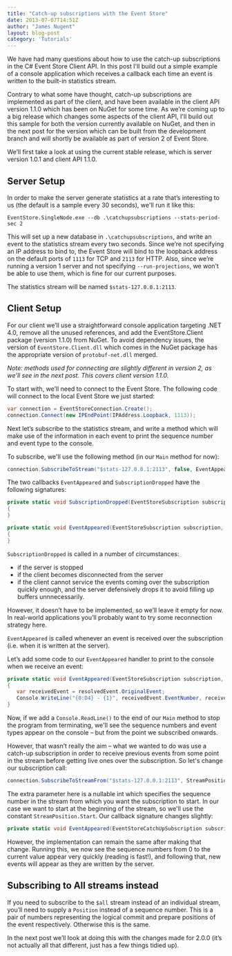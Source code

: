 ```yaml
---
title: "Catch-up subscriptions with the Event Store"
date: 2013-07-07T14:51Z
author: "James Nugent"
layout: blog-post
category: 'Tutorials'
---
```


We have had many questions about how to use the catch-up subscriptions in the C# Event Store Client API. In this post I'll build out a simple example of a console application which receives a callback each time an event is written to the built-in statistics stream.

Contrary to what some have thought, catch-up subscriptions are implemented as part of the client, and have been available in the client API version 1.1.0 which has been on NuGet for some time. As we’re coming up to a big release which changes some aspects of the client API, I'll build out this sample for both the version currently available on NuGet, and then in the next post for the version which can be built from the development branch and will shortly be available as part of version 2 of Event Store.

We’ll first take a look at using the current stable release, which is server version 1.0.1 and client API 1.1.0.

## Server Setup

In order to make the server generate statistics at a rate that’s interesting to us (the default is a sample every 30 seconds), we'll run it like this:

```
EventStore.SingleNode.exe --db .\catchupsubscriptions --stats-period-sec 2
```

This will set up a new database in `.\catchupsubscriptions`, and write an event to the statistics stream every two seconds. Since we’re not specifying an IP address to bind to, the Event Store will bind to the loopback address on the default ports of `1113` for TCP and `2113` for HTTP. Also, since we’re running a version 1 server and not specifying `--run-projections`, we won’t be able to use them, which is fine for our current purposes.

The statistics stream will be named `$stats-127.0.0.1:2113`.

## Client Setup

For our client we’ll use a straightforward console application targeting .NET 4.0, remove all the unused references, and add the EventStore.Client package (version 1.1.0) from NuGet. To avoid dependency issues, the version of `EventStore.Client.dll` which comes in the NuGet package has the appropriate version of `protobuf-net.dll` merged.

*Note: methods used for connecting are slightly different in version 2, as we’ll see in the next post. This covers client version 1.1.0.*

To start with, we’ll need to connect to the Event Store. The following code will connect to the local Event Store we just started:

```csharp
var connection = EventStoreConnection.Create();
connection.Connect(new IPEndPoint(IPAddress.Loopback, 1113));
```

Next let’s subscribe to the statistics stream, and write a method which will make use of the information in each event to print the sequence number and event type to the console.

To subscribe, we'll use the following method (in our `Main` method for now):

```csharp
connection.SubscribeToStream("$stats-127.0.0.1:2113", false, EventAppeared, SubscriptionDropped);
```

The two callbacks `EventAppeared` and `SubscriptionDropped` have the following
signatures:

```csharp
private static void SubscriptionDropped(EventStoreSubscription subscription, string reason, Exception exception)
{
}

private static void EventAppeared(EventStoreSubscription subscription, ResolvedEvent resolvedEvent)
{
}
```

`SubscriptionDropped` is called in a number of circumstances:

- if the server is stopped
- if the client becomes disconnected from the server
- if the client cannot service the events coming over the subscription quickly
  enough, and the server defensively drops it to avoid filling up buffers
  unnnecessarily.

However, it doesn’t have to be implemented, so we’ll leave it empty for now. In real-world applications you’ll probably want to try some reconnection strategy here.

`EventAppeared` is called whenever an event is received over the subscription (i.e. when it is written at the server).

Let’s add some code to our `EventAppeared` handler to print to the console when we receive an event:

```csharp
private static void EventAppeared(EventStoreSubscription subscription, ResolvedEvent resolvedEvent)
{
   var receivedEvent = resolvedEvent.OriginalEvent;
   Console.WriteLine("{0:D4} - {1}", receivedEvent.EventNumber, receivedEvent.EventType);
}
```

Now, if we add a `Console.ReadLine()` to the end of our `Main` method to stop the program from terminating, we'll see the sequence numbers and event types appear on the console – but from the point we subscribed onwards.

However, that wasn’t really the aim – what we wanted to do was use a catch-up subscription in order to receive previous events from some point in the stream before getting live ones over the subscription. So let's change our subscription call:

```csharp
connection.SubscribeToStreamFrom("$stats-127.0.0.1:2113", StreamPosition.Start, false, EventAppeared);
```

The extra parameter here is a nullable int which specifies the sequence number
in the stream from which you want the subscription to start. In our case we
want to start at the beginning of the stream, so we'll use the constant
`StreamPosition.Start`. Our callback signature changes slightly:

```csharp
private static void EventAppeared(EventStoreCatchUpSubscription subscription, ResolvedEvent resolvedEvent)
```

However, the implementation can remain the same after making that change. Running this, we now see the sequence numbers from 0 to the current value appear very quickly (reading is fast!), and following that, new events will appear as they are written by the server.

## Subscribing to All streams instead

If you need to subscribe to the `$all` stream instead of an individual stream, you’ll need to supply a `Position` instead of a sequence number. This is a pair of numbers representing the logical commit and prepare positions of the event respectively. Otherwise this is the same.

In the next post we’ll look at doing this with the changes made for 2.0.0 (it’s not actually all that different, just has a few things tidied up).